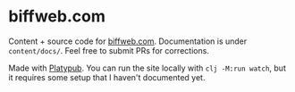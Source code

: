 # biffweb.com

Content + source code for [biffweb.com](https://biffweb.com). Documentation is under `content/docs/`. Feel free to
submit PRs for corrections.

Made with [Platypub](https://github.com/jacobobryant/platypub/tree/lite). You can run the site locally with `clj -M:run
watch`, but it requires some setup that I haven't documented yet.
